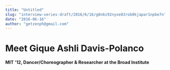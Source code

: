 ```yaml
---
title: "Untitled"
slug: "interview-series-draft/2016/6/16/g8n6z92nyxe83rob0kjapar1npbe7n"
date: "2016-06-16"
author: "getzenph@gmail.com"
---
```


# Meet Gique **Ashli Davis-Polanco**

**MIT '12, Dancer/Choreographer & Researcher at the Broad Institute**